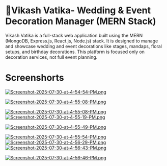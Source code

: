 # 🌸Vikash Vatika- Wedding & Event Decoration Manager (MERN Stack)
Vikash Vatika is a full-stack web application built using the MERN (MongoDB, Express.js, React.js, Node.js) stack. It is designed to manage and showcase wedding and event decorations like stages, mandaps, floral setups, and birthday decorations. This platform is focused only on decoration services, not full event planning.


# Screenshorts
[![Screenshot-2025-07-30-at-4-54-54-PM.png](https://i.postimg.cc/2SYfcVvq/Screenshot-2025-07-30-at-4-54-54-PM.png)](https://postimg.cc/Mv94XZ9x)

[![Screenshot-2025-07-30-at-4-55-08-PM.png](https://i.postimg.cc/L4qRnd2s/Screenshot-2025-07-30-at-4-55-08-PM.png)](https://postimg.cc/pyt3669N)

[![Screenshot-2025-07-30-at-4-55-08-PM.png](https://i.postimg.cc/L4qRnd2s/Screenshot-2025-07-30-at-4-55-08-PM.png)](https://postimg.cc/pyt3669N)
[![Screenshot-2025-07-30-at-4-55-19-PM.png](https://i.postimg.cc/HxhSfPhZ/Screenshot-2025-07-30-at-4-55-19-PM.png)](https://postimg.cc/XG9c5x3d)

[![Screenshot-2025-07-30-at-4-55-49-PM.png](https://i.postimg.cc/P5MnBTzS/Screenshot-2025-07-30-at-4-55-49-PM.png)](https://postimg.cc/HrjNMGNM)

[![Screenshot-2025-07-30-at-4-55-54-PM.png](https://i.postimg.cc/CKLp0XcS/Screenshot-2025-07-30-at-4-55-54-PM.png)](https://postimg.cc/RW8DQsrD)
[![Screenshot-2025-07-30-at-4-56-29-PM.png](https://i.postimg.cc/ydDqg9qG/Screenshot-2025-07-30-at-4-56-29-PM.png)](https://postimg.cc/KkhpC187)
[![Screenshot-2025-07-30-at-4-56-43-PM.png](https://i.postimg.cc/HxRqQxdk/Screenshot-2025-07-30-at-4-56-43-PM.png)](https://postimg.cc/YGND7tv5)

[![Screenshot-2025-07-30-at-4-56-46-PM.png](https://i.postimg.cc/mk90VsgN/Screenshot-2025-07-30-at-4-56-46-PM.png)](https://postimg.cc/K3ZqvCLR)
